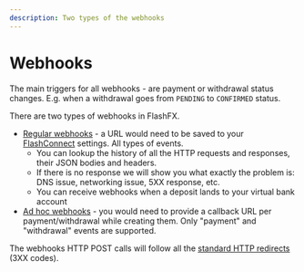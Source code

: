 ```yaml
---
description: Two types of the webhooks
---
```


# Webhooks

The main triggers for all webhooks - are payment or withdrawal status changes. E.g. when a withdrawal goes from `PENDING` to `CONFIRMED` status.

There are two types of webhooks in FlashFX.

* [Regular webhooks](webhooks.md) - a URL would need to be saved to your [FlashConnect](https://connect.flash-fx.com/) settings. All types of events.
  * You can lookup the history of all the HTTP requests and responses, their JSON bodies and headers.
  * If there is no response we will show you what exactly the problem is: DNS issue, networking issue, 5XX response, etc.
  * You can receive webhooks when a deposit lands to your virtual bank account
* [Ad hoc webhooks](adhoc-webhooks.md) - you would need to provide a callback URL per payment/withdrawal while creating them. Only "payment" and "withdrawal" events are supported.

The webhooks HTTP POST calls will follow all the [standard HTTP redirects](https://developer.mozilla.org/en-US/docs/Web/HTTP/Redirections) \(3XX codes\).

